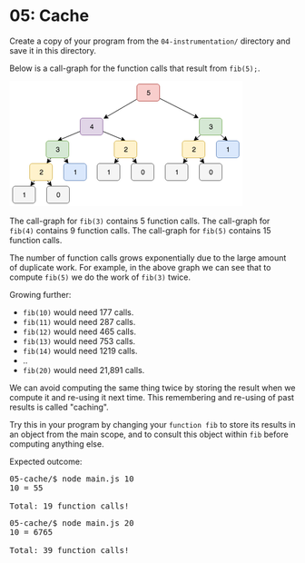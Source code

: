 # 05: Cache

Create a copy of your program from the `04-instrumentation/` directory
and save it in this directory.

Below is a call-graph for the function calls that result from `fib(5);`.

![Call-graph](fib5.png)

The call-graph for `fib(3)` contains 5 function calls.
The call-graph for `fib(4)` contains 9 function calls.
The call-graph for `fib(5)` contains 15 function calls.

The number of function calls grows exponentially due to the large amount
of duplicate work. For example, in the above graph we can see that to compute
`fib(5)` we do the work of `fib(3)` twice.

Growing further:
* `fib(10)` would need 177 calls.
* `fib(11)` would need 287 calls.
* `fib(12)` would need 465 calls.
* `fib(13)` would need 753 calls.
* `fib(14)` would need 1219 calls.
* ..
* `fib(20)` would need 21,891 calls.

We can avoid computing the same thing twice by storing the result when
we compute it and re-using it next time. This remembering and re-using of
past results is called "caching".

Try this in your program by changing your `function fib` to store its results
in an object from the main scope, and to consult this object within `fib`
before computing anything else.

Expected outcome:

<pre>
05-cache/$ node main.js 10
10 = 55

Total: 19 function calls!
</pre>

<pre>
05-cache/$ node main.js 20
10 = 6765

Total: 39 function calls!
</pre>

